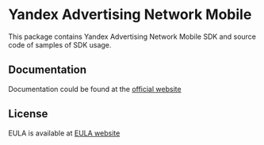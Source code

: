 # Yandex Advertising Network Mobile

This package contains Yandex Advertising Network Mobile SDK and source code of samples of SDK usage.

## Documentation
Documentation could be found at the [official website](DOCUMENTATION)

## License
EULA is available at [EULA website](LICENSE)

[DOCUMENTATION]: https://yandex.com/dev/mobile-ads/doc/intro/about.html
[LICENSE]: https://yandex.com/legal/mobileads_sdk_agreement/
